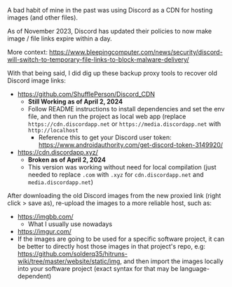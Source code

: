 A bad habit of mine in the past was using Discord as a CDN for hosting images (and other files).

As of November 2023, Discord has updated their policies to now make image / file links expire within a day.

More context: https://www.bleepingcomputer.com/news/security/discord-will-switch-to-temporary-file-links-to-block-malware-delivery/


With that being said, I did dig up these backup proxy tools to recover old Discord image links:
- https://github.com/ShufflePerson/Discord_CDN
  - **Still Working as of April 2, 2024** 
  - Follow README instructions to install dependencies and set the env file, and then run the project as local web app (replace `https://cdn.discordapp.net` or `https://media.discordapp.net` with `http://localhost`
    - Reference this to get your Discord user token: https://www.androidauthority.com/get-discord-token-3149920/
- https://cdn.discordapp.xyz/
  - **Broken as of April 2, 2024**
  - This version was working without need for local compilation (just needed to replace `.com` with `.xyz` for `cdn.discordapp.net` and `media.discordapp.net`)


After downloading the old Discord images from the new proxied link (right click > save as), re-upload the images to a more reliable host, such as:
- https://imgbb.com/
  - What I usually use nowadays
- https://imgur.com/
- If the images are going to be used for a specific software project, it can be better to directly host those images in that project's repo, e.g:
https://github.com/solderq35/hitruns-wiki/tree/master/website/static/img, and then import the images locally into your software project (exact syntax for that may be
language-dependent)

